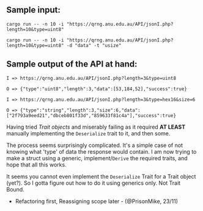 ## Sample input:
```
cargo run -- -n 10 -i "https://qrng.anu.edu.au/API/jsonI.php?length=10&type=uint8"

cargo run -- -n 10 -i "https://qrng.anu.edu.au/API/jsonI.php?length=10&type=uint8" -d "data" -t "usize"
```
## Sample output of the API at hand:
```
I => https://qrng.anu.edu.au/API/jsonI.php?length=3&type=uint8

O => {"type":"uint8","length":3,"data":[53,184,52],"success":true}

I => https://qrng.anu.edu.au/API/jsonI.php?length=3&type=hex16&size=6

O => {"type":"string","length":3,"size":6,"data":["2f793a9eed21","dbceb801f33d","859633f81c4a"],"success":true}
```
Having tried *Trait objects* and miserably failing as it required **AT LEAST** manually implementing the `Deserialize` trait to it, and then some.  

The process seems surprisingly complicated. It's a simple case of not knowing what 'type' of data the response would contain. I am now trying to make a struct using a generic, implement/`Derive` the required traits, and hope that all this works.  

It seems you cannot even implement the `Deserialize` Trait for a Trait object (yet?). So I gotta figure out how to do it using generics only. Not Trait Bound.

- Refactoring first, Reassigning scope later - (@PrisonMike, 23/11)